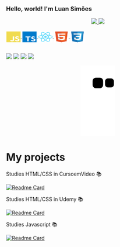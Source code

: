 ### Hello, world! I'm Luan Simões

<div align="center">
  <a href="https://github.com/SyLu4N">
  <img height="180em" src="https://github-readme-stats.vercel.app/api?username=sylu4n&show_icons=true&theme=dracula&include_all_commits=true&count_private=true"/>
  <img height="180em" src="https://github-readme-stats.vercel.app/api/top-langs/?username=sylu4n&layout=compact&langs_count=7&theme=dracula"/>
</div>
 <div style="display: inline_block"><br>
  <img align="center" alt="Javascript" height="30" width="40" src="https://raw.githubusercontent.com/devicons/devicon/master/icons/javascript/javascript-plain.svg">
  <img align="center" alt="TypeScript" height="30" width="40" src="https://raw.githubusercontent.com/devicons/devicon/master/icons/typescript/typescript-plain.svg">
  <img align="center" alt="React" height="30" width="40" src="https://raw.githubusercontent.com/devicons/devicon/master/icons/react/react-original.svg">
  <img align="center" alt="-HTML" height="30" width="40" src="https://raw.githubusercontent.com/devicons/devicon/master/icons/html5/html5-original.svg">
  <img align="center" alt="CSS" height="30" width="40" src="https://raw.githubusercontent.com/devicons/devicon/master/icons/css3/css3-original.svg">
</div>

##
  
<div> 
  <a href="https://www.instagram.com/_luannsimoes_/" target="_blank"><img src="https://img.shields.io/badge/-Instagram-%23E4405F?style=for-the-badge&logo=instagram&logoColor=white" target="_blank"></a>
 <a href="https://discord.gg/wagxzStdcR" target="_blank"><img src="https://img.shields.io/badge/Discord-7289DA?style=for-the-badge&logo=discord&logoColor=white" target="_blank"></a> 
  <a href = "mailto:luaan.carlos@hotmail.com"><img src="https://img.shields.io/badge/-Gmail-%23333?style=for-the-badge&logo=gmail&logoColor=white" target="_blank"></a>
  <a href="https://www.linkedin.com/in/luan-sim%C3%B5es-617492236/" target="_blank"><img src="https://img.shields.io/badge/-LinkedIn-%230077B5?style=for-the-badge&logo=linkedin&logoColor=white" target="_blank"></a> 
  
  <div align="center">
  
   ![Snake animation](https://github.com/SyLu4N/SyLu4N/blob/output/github-contribution-grid-snake.svg)
  
  </div>  
</div>
  
# My projects

<div>  
   <p>Studies HTML/CSS in CursoemVideo 📚</p>
  
  [![Readme Card](https://github-readme-stats.vercel.app/api/pin/?username=SyLu4N&repo=HtmleCssCursoemVideo&theme=dracula)](https://github.com/SyLu4N/HtmleCssCursoemVideo)
  
  <p>Studies HTML/CSS in Udemy 📚</p>
  
  [![Readme Card](https://github-readme-stats.vercel.app/api/pin/?username=SyLu4N&repo=HtmleCssUdemy&theme=dracula)](https://github.com/SyLu4N/HtmleCssUdemy)
  
  <p>Studies Javascript 📚</p>
  
  [![Readme Card](https://github-readme-stats.vercel.app/api/pin/?username=SyLu4N&repo=JsUdemy&theme=dracula)](https://github.com/SyLu4N/JsUdemy)

</div>
